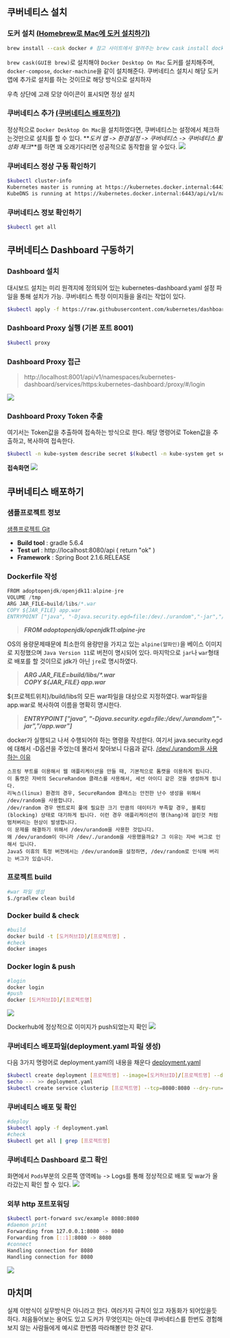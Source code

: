 ## 쿠버네티스 설치
### 도커 설치 [(Homebrew로 Mac에 도커 설치하기)](https://dc7303.github.io/docker/2019/11/24/dockerInstallForMac/)

```bash
brew install --cask docker # 참고 사이트에서 알려주는 brew cask install docker 는 예전방식이라서 제대로 동작하지 않음
```

`brew cask(GUI용 brew)`로 설치해야 `Docker Desktop On Mac` 도커를 설치해주며, `docker-compose`, `docker-machine`을 같이 설치해준다. 쿠버네티스 설치시 해당 도커앱에 추가로 설치를 하는 것이므로 해당 방식으로 설치하자

우측 상단에 고래 모양 아이콘이 표시되면 정상 설치

### 쿠버네티스 추가 [(쿠버네티스 배포하기)](https://brunch.co.kr/@springboot/324)

정상적으로 `Docker Desktop On Mac`을 설치하였다면, 쿠버네티스는 설정에서 체크하는것만으로 설치를 할 수 있다.
**_도커 앱 -> 환경설정 -> 쿠버네티스 -> 쿠버네티스 활성화 체크_**를 하면 꽤 오래기다리면 성공적으로 동작함을 알 수있다.
![](https://images.velog.io/images/mertyn88/post/cd2a0fbc-9eb8-4ad5-88cc-ddb742828172/image.png)


### 쿠버네티스 정상 구동 확인하기
```bash
$kubectl cluster-info
Kubernetes master is running at https://kubernetes.docker.internal:6443
KubeDNS is running at https://kubernetes.docker.internal:6443/api/v1/namespaces/kube-system/services/kube-dns:dns/proxy
```

### 쿠버네티스 정보 확인하기
```bash
$kubectl get all
```
  
## 쿠버네티스 Dashboard 구동하기
### Dashboard 설치
대시보드 설치는 미리 원격지에 정의되어 있는 kubernetes-dashboard.yaml 설정 파일을 통해 설치가 가능. 쿠버네티스 특정 이미지들을 올리는 작업이 있다.

```bash
$kubectl apply -f https://raw.githubusercontent.com/kubernetes/dashboard/v2.0.0-beta1/aio/deploy/recommended.yaml
```

### Dashboard Proxy 실행 (기본 포트 8001)
```bash
$kubectl proxy  
```

### Dashboard Proxy 접근
> http://localhost:8001/api/v1/namespaces/kubernetes-dashboard/services/https:kubernetes-dashboard:/proxy/#/login

![](https://images.velog.io/images/mertyn88/post/2ee496d2-ecaf-425e-aefd-b3fb36f09eac/image.png)

### Dashboard Proxy Token 추출
여기서는 Token값을 추출하여 접속하는 방식으로 한다. 해당 명령어로 Token값을 추출하고, 복사하여 접속한다.

```bash
$kubectl -n kube-system describe secret $(kubectl -n kube-system get secret | grep admin-user | awk '{print $1}')
```

**접속화면**
![](https://images.velog.io/images/mertyn88/post/00e3d324-ac59-4605-be11-245a937eda5e/image.png)

## 쿠버네티스 배포하기
### 샘플프로젝트 정보
[샘플프로젝트 Git](https://github.com/mertyn88/Dockertest)
* **Build tool** : gradle 5.6.4
* **Test url** : http://localhost:8080/api ( return "ok" )
* **Framework** : Spring Boot 2.1.6.RELEASE

### Dockerfile 작성
```go
FROM adoptopenjdk/openjdk11:alpine-jre
VOLUME /tmp
ARG JAR_FILE=build/libs/*.war
COPY ${JAR_FILE} app.war
ENTRYPOINT ["java", "-Djava.security.egd=file:/dev/./urandom","-jar","/app.war"]
```
> _**FROM adoptopenjdk/openjdk11:alpine-jre**_

OS의 용량문제때문에 최소한의 용량만을 가지고 있는 `alpine(알파인)`을 베이스 이미지로 지정했으며 `Java Version 11`로 버전이 명시되어 있다. 마지막으로 `jar`나 `war`형태로 배포를 할 것이므로 jdk가 아닌 `jre`로 명시하였다.

> _**ARG JAR_FILE=build/libs/*.war**_  
_**COPY ${JAR_FILE} app.war**_

${프로젝트위치}/build/libs의 모든 war파일을 대상으로 지정하였다.
war파일을 app.war로 복사하여 이름을 명확히 명시한다.

> _**ENTRYPOINT ["java", "-Djava.security.egd=file:/dev/./urandom","-jar","/app.war"]**_

docker가 실행되고 나서 수행되어야 하는 명령을 작성한다. 여기서 java.security.egd에 대해서 -D옵션을 주었는데 몰라서 찾아보니 다음과 같다.
[/dev/./urandom을 사용하는 이유](https://www.kangwoo.kr/2018/02/06/spring-boot-%EC%8B%9C%EC%9E%91%EC%8B%9C-dev-urandom%EC%9D%84-%EC%82%AC%EC%9A%A9%ED%95%98%EB%8A%94-%EC%9D%B4%EC%9C%A0/)
```text
스프링 부트를 이용해서 웹 애플리케이션을 만들 때, 기본적으로 톰캣을 이용하게 됩니다.
이 톰캣은 자바의 SecureRandom 클래스를 사용해서, 세션 아이디 같은 것을 생성하게 됩니다.
리눅스(linux) 환경의 경우, SecureRandom 클래스는 안전한 난수 생성을 위해서 /dev/random을 사용합니다.
/dev/random 경우 엔트로피 풀에 필요한 크기 만큼의 데이터가 부족할 경우, 블록킹(blocking) 상태로 대기하게 됩니다. 이런 경우 애플리케이션이 행(hang)에 걸린것 처럼 멈처버리는 현상이 발생합니다.
이 문제를 해결하기 위해서 /dev/urandom을 사용한 것입니다. 
왜 /dev/urandom이 아니라 /dev/./urandom을 사용했을까요? 그 이유는 자바 버그로 인해서 입니다.
Java5 이휴의 특정 버전에서는 /dev/urandom을 설정하면, /dev/random로 인식해 버리는 버그가 있습니다.
```

### 프로젝트 build

```bash
#war 파일 생성
$./gradlew clean build
```


### Docker build & check
```bash
#build
docker build -t [도커허브ID]/[프로젝트명] .
#check
docker images
```

### Docker login & push
```bash
#login
docker login
#push
docker [도커허브ID]/[프로젝트명]
```
![](https://images.velog.io/images/mertyn88/post/7d8ac1f2-6dc2-4cb6-b817-8e3f779dd207/image.png)

Dockerhub에 정상적으로 이미지가 push되었는지 확인
![](https://images.velog.io/images/mertyn88/post/912b5070-c881-4bb1-b9b9-5a4a7e113212/image.png)


### 쿠버네티스 배포파일(deployment.yaml 파일 생성)
다음 3가지 명령어로 deployment.yaml의 내용을 채운다
[deployment.yaml](https://github.com/mertyn88/Dockertest/blob/master/deployment.yaml)
```bash
$kubectl create deployment [프로젝트명] --image=[도커허브ID]/[프로젝트명] --dry-run=client -o=yaml > deployment.yaml
$echo --- >> deployment.yaml
$kubectl create service clusterip [프로젝트명] --tcp=8080:8080 --dry-run=client -o=yaml >> deployment.yaml
```

### 쿠버네티스 배포 및 확인
```bash
#deploy
$kubectl apply -f deployment.yaml
#check
$kubectl get all | grep [프로젝트명]
```

### 쿠버네티스 Dashboard 로그 확인
화면에서 `Pods`부분의 오른쪽 영역메뉴 -> Logs를 통해 정상적으로 배포 및 war가 올라갔는지 확인 할 수 있다.
![](https://images.velog.io/images/mertyn88/post/94b0791e-3ad4-4a82-ab24-d3733c36156e/image.png)

### 외부 http 포트포워딩
```bash
$kubectl port-forward svc/example 8080:8080
#daemon print
Forwarding from 127.0.0.1:8080 -> 8080
Forwarding from [::1]:8080 -> 8080
#connect
Handling connection for 8080
Handling connection for 8080
```
![](https://images.velog.io/images/mertyn88/post/35e61dde-6df9-4146-8d23-e8916947c6b8/image.png)

## 마치며
실제 이방식이 실무방식은 아니라고 한다. 여러가지 규칙이 있고 자동화가 되어있을듯 하다. 처음들어보는 용어도 있고 도커가 무엇인지는 아는데 쿠버네티스를 한번도 경험해보지 않는 사람들에게 예시로 한번쯤 따라해볼만 한것 같다.

